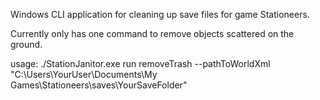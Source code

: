 Windows CLI application for cleaning up save files for game Stationeers.

Currently only has one command to remove objects scattered on the ground.

usage:
./StationJanitor.exe run removeTrash --pathToWorldXml "C:\Users\YourUser\Documents\My Games\Stationeers\saves\YourSaveFolder"